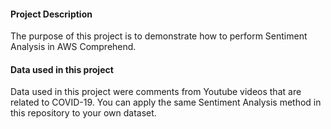 #### Project Description

The purpose of this project is to demonstrate how to perform Sentiment Analysis in AWS Comprehend.



#### Data used in this project

Data used in this project were comments from Youtube videos that are related to COVID-19. You can apply the same Sentiment Analysis method in this repository to your own dataset.




